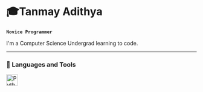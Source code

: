 # 🎓Tanmay Adithya
**`Novice Programmer`**

I'm a Computer Science Undergrad learning to code.

---

### 🧰 Languages and Tools


<img align="left" alt="Python" width="30px" style="padding-right:10px;" src="https://cdn.jsdelivr.net/gh/devicons/devicon/icons/python/python-plain.svg" />
